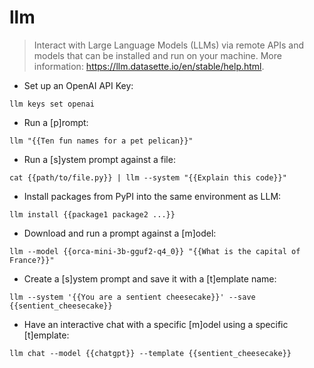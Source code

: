 # llm

> Interact with Large Language Models (LLMs) via remote APIs and models that can be installed and run on your machine.
> More information: <https://llm.datasette.io/en/stable/help.html>.

- Set up an OpenAI API Key:

`llm keys set openai`

- Run a [p]rompt:

`llm "{{Ten fun names for a pet pelican}}"`

- Run a [s]ystem prompt against a file:

`cat {{path/to/file.py}} | llm --system "{{Explain this code}}"`

- Install packages from PyPI into the same environment as LLM:

`llm install {{package1 package2 ...}}`

- Download and run a prompt against a [m]odel:

`llm --model {{orca-mini-3b-gguf2-q4_0}} "{{What is the capital of France?}}"`

- Create a [s]ystem prompt and save it with a [t]emplate name:

`llm --system '{{You are a sentient cheesecake}}' --save {{sentient_cheesecake}}`

- Have an interactive chat with a specific [m]odel using a specific [t]emplate:

`llm chat --model {{chatgpt}} --template {{sentient_cheesecake}}`
